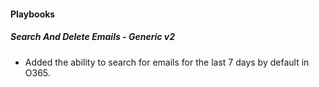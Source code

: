 
#### Playbooks

##### Search And Delete Emails - Generic v2

- Added the ability to search for emails for the last 7 days by default in O365.
